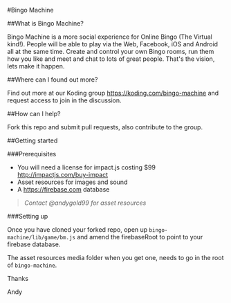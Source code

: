 #Bingo Machine

##What is Bingo Machine?

Bingo Machine is a more social experience for Online Bingo (The Virtual kind!). People will be able to play via the Web, Facebook, iOS and Android all at the same time. Create and control your own Bingo rooms, run them how you like and meet and chat to lots of great people. That's the vision, lets make it happen.

##Where can I found out more?

Find out more at our Koding group https://koding.com/bingo-machine and request access to join in the discussion.

##How can I help?

Fork this repo and submit pull requests, also contribute to the group.

##Getting started

###Prerequisites
* You will need a license for impact.js costing $99 http://impactjs.com/buy-impact
* Asset resources for images and sound
* A https://firebase.com database

> *Contact @andygold99 for asset resources*

###Setting up

Once you have cloned your forked repo, open up `bingo-machine/lib/game/bm.js` and amend the firebaseRoot to point to your firebase database.

The asset resources media folder when you get one, needs to go in the root of `bingo-machine`.

Thanks

Andy


